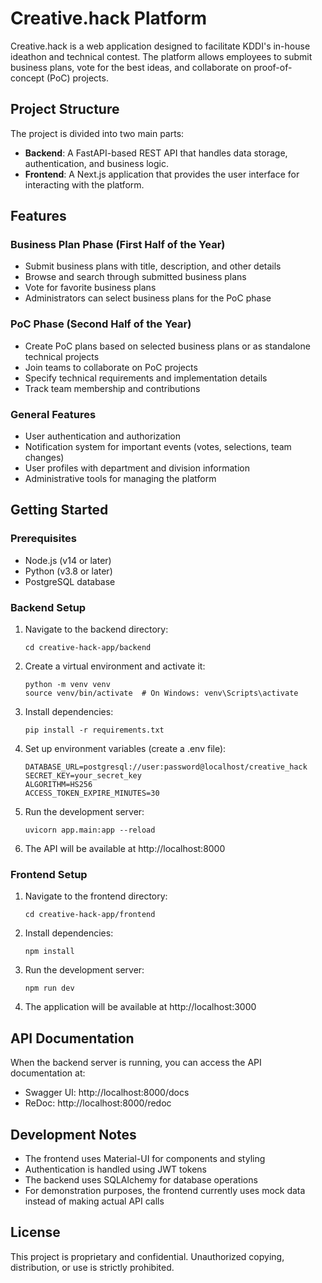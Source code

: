 # Creative.hack Platform

Creative.hack is a web application designed to facilitate KDDI's in-house ideathon and technical contest. The platform allows employees to submit business plans, vote for the best ideas, and collaborate on proof-of-concept (PoC) projects.

## Project Structure

The project is divided into two main parts:

- **Backend**: A FastAPI-based REST API that handles data storage, authentication, and business logic.
- **Frontend**: A Next.js application that provides the user interface for interacting with the platform.

## Features

### Business Plan Phase (First Half of the Year)
- Submit business plans with title, description, and other details
- Browse and search through submitted business plans
- Vote for favorite business plans
- Administrators can select business plans for the PoC phase

### PoC Phase (Second Half of the Year)
- Create PoC plans based on selected business plans or as standalone technical projects
- Join teams to collaborate on PoC projects
- Specify technical requirements and implementation details
- Track team membership and contributions

### General Features
- User authentication and authorization
- Notification system for important events (votes, selections, team changes)
- User profiles with department and division information
- Administrative tools for managing the platform

## Getting Started

### Prerequisites

- Node.js (v14 or later)
- Python (v3.8 or later)
- PostgreSQL database

### Backend Setup

1. Navigate to the backend directory:
   ```
   cd creative-hack-app/backend
   ```

2. Create a virtual environment and activate it:
   ```
   python -m venv venv
   source venv/bin/activate  # On Windows: venv\Scripts\activate
   ```

3. Install dependencies:
   ```
   pip install -r requirements.txt
   ```

4. Set up environment variables (create a .env file):
   ```
   DATABASE_URL=postgresql://user:password@localhost/creative_hack
   SECRET_KEY=your_secret_key
   ALGORITHM=HS256
   ACCESS_TOKEN_EXPIRE_MINUTES=30
   ```

5. Run the development server:
   ```
   uvicorn app.main:app --reload
   ```

6. The API will be available at http://localhost:8000

### Frontend Setup

1. Navigate to the frontend directory:
   ```
   cd creative-hack-app/frontend
   ```

2. Install dependencies:
   ```
   npm install
   ```

3. Run the development server:
   ```
   npm run dev
   ```

4. The application will be available at http://localhost:3000

## API Documentation

When the backend server is running, you can access the API documentation at:
- Swagger UI: http://localhost:8000/docs
- ReDoc: http://localhost:8000/redoc

## Development Notes

- The frontend uses Material-UI for components and styling
- Authentication is handled using JWT tokens
- The backend uses SQLAlchemy for database operations
- For demonstration purposes, the frontend currently uses mock data instead of making actual API calls

## License

This project is proprietary and confidential. Unauthorized copying, distribution, or use is strictly prohibited.
